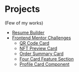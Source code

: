 # Projects
(Few of my works)

- <a href="http://example.com/" target="_blank">Resume Builder</a>
- <a href="https://www.frontendmentor.io/profile/prithvi12890" target="_blank">Frontend Mentor Challenges</a>
  - <a href="https://prithvi12890.github.io/frontend-mentor-challenges/qr-code-component/" target="_blank">QR Code Card</a>
  - <a href="https://prithvi12890.github.io/frontend-mentor-challenges/nft-preview-card-component/" target="_blank">NFT Preview Card</a>
  - <a href="https://prithvi12890.github.io/frontend-mentor-challenges/order-summary-component/" target="_blank">Order Summary Card</a>
  - <a href="https://prithvi12890.github.io/frontend-mentor-challenges/four-card-feature-section/" target="_blank">Four Card Feature Section</a>
  - <a href="https://prithvi12890.github.io/frontend-mentor-challenges/profile-card-component/" target="_blank">Profile Card Component</a>
